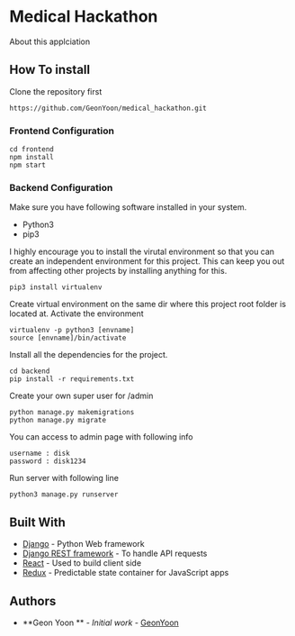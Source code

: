 # Medical Hackathon
About this applciation 

## How To install

Clone the repository first
```
https://github.com/GeonYoon/medical_hackathon.git
```

### Frontend Configuration

```
cd frontend
npm install 
npm start 
```

### Backend Configuration

Make sure you have following software installed in your system. 
* Python3
* pip3

I highly encourage you to install the virutal environment so that you can create an independent environment
for this project. This can keep you out from affecting other projects by installing anything for this. 
```
pip3 install virtualenv 
```
Create virtual environment on the same dir where this project root folder is located at. 
Activate the environment
```
virtualenv -p python3 [envname]
source [envname]/bin/activate 
```
Install all the dependencies for the project.
```
cd backend
pip install -r requirements.txt
```

Create your own super user for /admin
```
python manage.py makemigrations
python manage.py migrate
```

You can access to admin page with following info
```
username : disk
password : disk1234
```

Run server with following line
```
python3 manage.py runserver
```


## Built With

* [Django](https://www.djangoproject.com) - Python Web framework
* [Django REST framework](https://www.django-rest-framework.org) - To handle API requests
* [React](https://reactjs.org/) - Used to build client side
* [Redux](http://redux.js.org/docs/basics/UsageWithReact.html) - Predictable state container for JavaScript apps

## Authors
* **Geon Yoon ** - *Initial work* - [GeonYoon](https://github.com/GeonYoon)